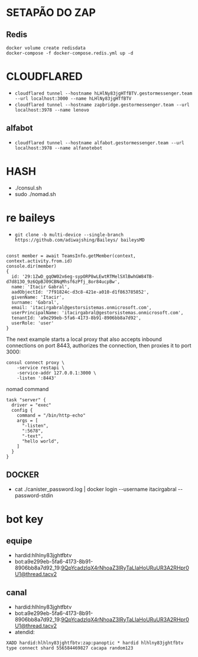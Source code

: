 # SETAPÃO DO ZAP

## Redis
```
docker volume create redisdata
docker-compose -f docker-compose.redis.yml up -d
```

# CLOUDFLARED
- `cloudflared tunnel --hostname hLHlNy83jgHTfBTV.gestormessenger.team --url localhost:3000 --name hLHlNy83jgHTfBTV`
- `cloudflared tunnel --hostname zapbridge.gestormessenger.team --url localhost:3978 --name lenovo`

## alfabot
- `cloudflared tunnel --hostname alfabot.gestormessenger.team --url localhost:3978 --name alfanotebot`

# HASH
- ./consul.sh
- sudo ./nomad.sh

# re baileys
- `git clone -b multi-device --single-branch https://github.com/adiwajshing/Baileys/ baileysMD`

##
```
const member = await TeamsInfo.getMember(context, context.activity.from.id)
console.dir(member)
{
  id: '29:1ZwD_gqOW02x6eg-sypORP8wLEwtRTMelSXlBwhGW84TB-d7d813O_9z6QpBJ09CBNqMhsf6zPfj_8or84ucpBw',
  name: 'Itacir Gabral',
  aadObjectId: '7f91824c-d3c8-421e-a010-d1f863785852',
  givenName: 'Itacir',
  surname: 'Gabral',
  email: 'itacirgabral@gestorsistemas.onmicrosoft.com',
  userPrincipalName: 'itacirgabral@gestorsistemas.onmicrosoft.com',
  tenantId: 'a9e299eb-5fa6-4173-8b91-8906bb8a7d92',
  userRole: 'user'
}
```

The next example starts a local proxy that also accepts inbound connections on port 8443, authorizes the connection, then proxies it to port 3000:
```
consul connect proxy \
    -service restapi \
    -service-addr 127.0.0.1:3000 \
    -listen ':8443'
```

nomad command
```hcl
task "server" {
  driver = "exec"
  config {
    command = "/bin/http-echo"
    args = [
      "-listen",
      ":5678",
      "-text",
      "hello world",
    ]
  }
}
```

## DOCKER
- cat ./canister_password.log | docker login --username itacirgabral --password-stdin

# bot key
## equipe
 - hardid:hlhlny83jghtfbtv
 - bot:a9e299eb-5fa6-4173-8b91-8906bb8a7d92_19:9QpYcadzIqX4rNhoaZ3lRyTaLIaHoURuUR3A2RHpr0U1@thread.tacv2
## canal
 - hardid:hlhlny83jghtfbtv
 - bot:a9e299eb-5fa6-4173-8b91-8906bb8a7d92_19:9QpYcadzIqX4rNhoaZ3lRyTaLIaHoURuUR3A2RHpr0U1@thread.tacv2
 - atendid:

 ```
 XADD hardid:hlhlny83jghtfbtv:zap:panoptic * hardid hlhlny83jghtfbtv type connect shard 556584469827 cacapa random123
 ```